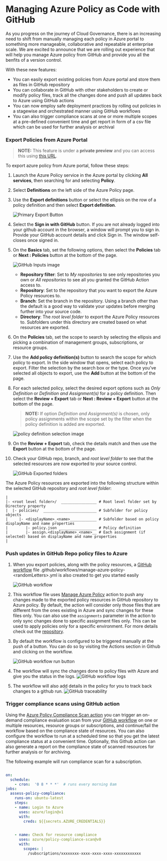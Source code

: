 # Managing Azure Policy as Code with GitHub

As you progress on the journey of Cloud Governance, there is an increasing need to shift from manually managing each policy in Azure portal to something more manageable, collaborative and repeatable at enterprise scale.  We are excited to announce that we are rolling out experience that will help you manage Azure policy from GitHub and provide you all the benfits of a version control. 

With these new features:
- You can easily export existing policies from Azure portal and store them as files in GitHub repository
- You can collaborate in GitHub with other stakeholders to create or modify policy files, track all the changes done and push all updates back to Azure using GitHub actions
- You can now employ safe deployment practices by rolling out policies in a stagewise and orchestrated manner using GitHub workflows
- You can also trigger compliance scans at one or more multiple scopes at a pre-defined convenient time and get report in form of a csv file which can be used for further analysis or archival 


### Export Policies from Azure Portal


   > **NOTE:**
   > This feature is under a **private preview** and you can access this using [this URL](https://aka.ms/exportpolicy).

To export azure policy from Azure portal, follow these steps:

1. Launch the Azure Policy service in the Azure portal by clicking **All services**, then searching
   for and selecting **Policy**.

1. Select **Definitions** on the left side of the Azure Policy page.

1. Use the **Export definitions** button or select the ellipsis on the row of a policy definition
   and then select **Export definition**.

    ![Primary Export Button](./_imgs/export-central.png)

1. Select the **Sign in with GitHub** button. If you are not already logged into your github account in the browser, a window will prompt you to sign in.  Provide your GitHub account details and click Sign in. The window self-closes once signed in.

1. On the **Basics** tab, set the following options, then select the **Policies** tab or **Next :
   Policies** button at the bottom of the page.

   ![GitHub Inputs image](./_imgs/github_controls.png)

   - **Repository filter**: Set to _My repositories_ to see only repositories you own or _All
     repositories_ to see all you granted the GitHub Action access to.
   - **Repository**: Set to the repository that you want to export the Azure Policy resources to.
   - **Branch**: Set the branch in the repository. Using a branch other than the default is a good
     way to validate your updates before merging further into your source code.
   - **Directory**: The _root level folder_ to export the Azure Policy resources to. Subfolders
     under this directory are created based on what resources are exported.
    

1. On the **Policies** tab, set the scope to search by selecting the ellipsis and picking a
   combination of management groups, subscriptions, or resource groups. 
   
1. Use the **Add policy definition(s)** button to search the scope for which policy to export. In
   the side window that opens, select each policy to export. Filter the selection by the search box
   or the type. Once you've selected all objects to export, use the **Add** button at the bottom of
   the page.

1. For each selected policy, select the desired export options such as _Only Definition_ or
   _Definition and Assignment(s)_ for a policy definition. Then select the **Review + Export** tab
   or **Next : Review + Export** button at the bottom of the page.

   > **NOTE:**
   > If option _Definition and Assignment(s)_ is chosen, only policy assignments within the scope
   > set by the filter when the policy definition is added are exported.

    ![policy definition selection image](./_imgs/definition-selection.png)

1. On the **Review + Export** tab, check the details match and then use the **Export** button at the
   bottom of the page.

1. Check your GitHub repo, branch, and _root level folder_ to see that the selected resources are
   now exported to your source control.

   ![GitHub Exported folders](./_imgs/github-exported-folders.png)

The Azure Policy resources are exported into the following structure within the selected GitHub
repository and _root level folder_:

```text
|
|- <root level folder>/  ________________ # Root level folder set by Directory property
|  |- policies/  ________________________ # Subfolder for policy objects
|     |- <displayName>_<name>____________ # Subfolder based on policy displayName and name properties
|        |- policy.json _________________ # Policy definition
|        |- assign.<displayName>_<name>__ # Each assignment (if selected) based on displayName and name properties
|
```



### Push updates in GitHub Repo policy files to Azure

1. When you export policies, along with the policy resources, a [GitHub workflow](https://docs.github.com/en/actions/configuring-and-managing-workflows/configuring-a-workflow#about-workflows) file  .github/workflows/manage-azure-policy-\<randomLetters\>.yml  is also created to get you started easily

    ![GitHub workflow](./_imgs/github-workflow.png)


2. This workflow file uses [Manage Azure Policy](https://github.com/marketplace/actions/manage-azure-policy) action to push any changes made to the exported policy resources in GitHub repository to Azure policy. By default, the action will consider only those files that are different from the ones existing in Azure and sync changes for these files only. You can also use the `assignments` parameter in the action to only sync changes done to specific assignment files only. This can be used to apply policies only for a specific environment. For more details check out the [repository](https://github.com/Azure/manage-azure-policy).

3. By default the workflow is configured to be triggered manually at the push of a button. You can do so by visiting the Actions section in Github and clicking on the workflow.

    ![GitHub workflow run button](./_imgs/run-workflow.png)

4. The workflow will sync the changes done to policy files with Azure and give you the status in the logs.
    ![GitHub workflow logs](./_imgs/results-log.png)

5. The workflow will also add details in the policy for you to track back changes to a github run.
    ![GitHub traceability](./_imgs/traceability-data.png)


### Trigger compliance scans using GitHub action

Using the [Azure Policy Compliance Scan action](https://github.com/marketplace/actions/azure-policy-compliance-scan) you can trigger an on-demand compliance evaluation scan from your [GitHub workflow](https://docs.github.com/en/actions/configuring-and-managing-workflows/configuring-a-workflow#about-workflows) on one or multiple resources, resource groups or subscriptions, and continue/fail the workflow based on the compliance state of resources. You can also  configure the workflow to run at a scheduled time so that you get the latest compliance status at a convenient time. Optionally, this Github action can also generate a report on the compliance state of scanned resources for further analysis or for archiving.

The following example will run compliance scan for a subscription. 

```yaml

on:
  schedule:    
    - cron:  '0 8 * * *'  # runs every morning 8am
jobs:
  assess-policy-compliance:    
    runs-on: ubuntu-latest
    steps:         
    - name: Login to Azure
      uses: azure/login@v1
      with:
        creds: ${{secrets.AZURE_CREDENTIALS}} 

    
    - name: Check for resource compliance
      uses: azure/policy-compliance-scan@v0
      with:
        scopes: |
          /subscriptions/xxxxxxxx-xxxx-xxxx-xxxx-xxxxxxxxxxxx

```
